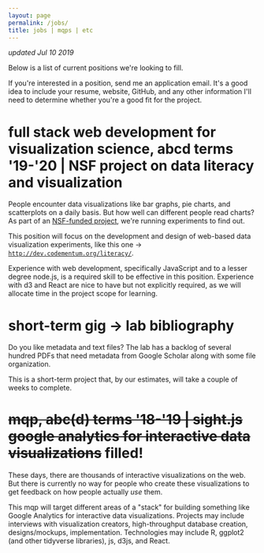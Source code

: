 ```yaml
---
layout: page
permalink: /jobs/
title: jobs | mqps | etc
---
```


*updated Jul 10 2019*

Below is a list of current positions we're looking to fill.

If you're interested in a position, send me an application email. 
It's a good idea to include your resume, website, GitHub, and any other information I'll need to determine whether you're a good fit for the project.

# full stack web development for visualization science, abcd terms '19-'20 | NSF project on data literacy and visualization
<a href="fullstack"></a>

People encounter data visualizations like bar graphs, pie charts, and scatterplots on a daily basis.
But how well can different people read charts?
As part of an [NSF-funded project](https://www.nsf.gov/awardsearch/showAward?AWD_ID=1815587), we're running experiments to find out.

This position will focus on the development and design of web-based data visualization experiments, like this one -> [`http://dev.codementum.org/literacy/`](http://dev.codementum.org/literacy/).

Experience with web development, specifically JavaScript and to a lesser degree node.js, is a required skill to be effective in this position.
Experience with d3 and React are nice to have but not explicitly required, as we will allocate time in the project scope for learning.

# short-term gig -> lab bibliography 

Do you like metadata and text files? 
The lab has a backlog of several hundred PDFs that need metadata from Google Scholar along with some file organization.

This is a short-term project that, by our estimates, will take a couple of weeks to complete.

# ~~mqp, abc(d) terms '18-'19 | sight.js google analytics for interactive data visualizations~~ filled!

These days, there are thousands of interactive visualizations on the web.
But there is currently no way for people who create these visualizations to get feedback on how people actually *use* them.

This mqp will target different areas of a "stack" for building something like Google Analytics for interactive data visualizations.
Projects may include interviews with visualization creators, high-throughput database creation, designs/mockups, implementation.
Technologies may include R, ggplot2 (and other tidyverse libraries), js, d3js, and React.



